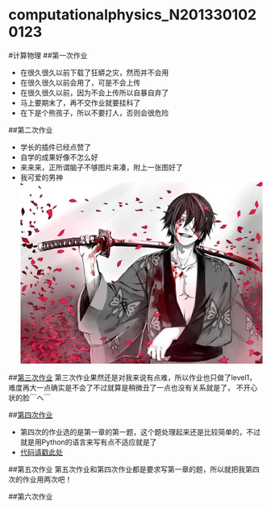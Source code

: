 # computationalphysics_N2013301020123
#计算物理
##第一次作业
*  在很久很久以前下载了狂蟒之灾，然而并不会用
*  在很久很久以前会用了，可是不会上传
*  在很久很久以前，因为不会上传所以自暴自弃了
*  马上要期末了，再不交作业就要挂科了
*  在下是个熊孩子，所以不要打人，否则会很危险

##第二次作业
*  学长的插件已经点赞了
*  自学的成果好像不怎么好
*  来来来，正所谓脑子不够图片来凑，附上一张图好了
* 我可爱的男神 ![这是我可爱的男神！](https://github.com/Gailpig/computationalphysics_N2013301020123/blob/master/20120621234520_QSu3L.thumb.600_0.jpg)

##[第三次作业](https://github.com/Gailpig/computationalphysics_N2013301020123/blob/master/untitled0.py)
     第三次作业果然还是对我来说有点难，所以作业也只做了level1，难度再大一点确实是不会了不过就算是稍微丑了一点也没有关系就是了，
     不开心状的脸￣へ￣

##[第四次作业](https://github.com/Gailpig/computationalphysics_N2013301020123/blob/master/%E7%AC%AC%E5%9B%9B%E6%AC%A1%E4%BD%9C%E4%B8%9A.md)
*  第四次的作业选的是第一章的第一题，这个题处理起来还是比较简单的，不过就是用Python的语言来写有点不适应就是了
*  [代码请戳此处](https://github.com/Gailpig/computationalphysics_N2013301020123/blob/master/untitled1.py)

##第五次作业
第五次作业和第四次作业都是要求写第一章的题，所以就把我第四次的作业用两次吧！

##第六次作业
